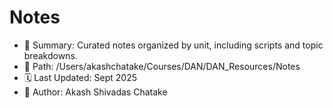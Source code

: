 # Notes

- 📘 Summary: Curated notes organized by unit, including scripts and topic breakdowns.
- 📁 Path: /Users/akashchatake/Courses/DAN/DAN_Resources/Notes
- 🗓️ Last Updated: Sept 2025
- 👤 Author: Akash Shivadas Chatake
